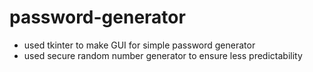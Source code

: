 # password-generator
- used tkinter to make GUI for simple password generator
- used secure random number generator to ensure less predictability
